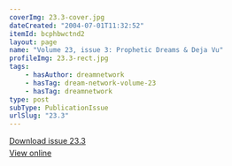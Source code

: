 ```yaml
---
coverImg: 23.3-cover.jpg
dateCreated: "2004-07-01T11:32:52"
itemId: bcphbwctnd2
layout: page
name: "Volume 23, issue 3: Prophetic Dreams & Deja Vu"
profileImg: 23.3-rect.jpg
tags:
    - hasAuthor: dreamnetwork
    - hasTag: dream-network-volume-23
    - hasTag: dreamnetwork
type: post
subType: PublicationIssue
urlSlug: "23.3"
---
```


<p style="margin-block-end: 5px; margin-block-start: 5px;"><a href="../files/pdfs/Volume_23/23.3_deja_vu.pdf" download="">Download issue 23.3</a></p><p style="margin-block-end: 5px; margin-block-start: 5px;"><a href="../files/pdfs/Volume_23/23.3_deja_vu.pdf">View online</a></p>
